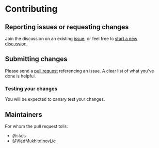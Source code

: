 # Contributing

## Reporting issues or requesting changes

Join the discussion on an existing [issue](https://github.com/lic-nz/Malone/issues), or feel free to [start a new discussion](https://github.com/lic-nz/Malone/issues/new).

## Submitting changes

Please send a [pull request](https://help.github.com/articles/using-pull-requests/) referencing an issue. A clear list of what you've done is helpful.

### Testing your changes

You will be expected to canary test your changes.

## Maintainers

For whom the pull request tolls:

- @stajs
- @VladMukhitdinovLic
